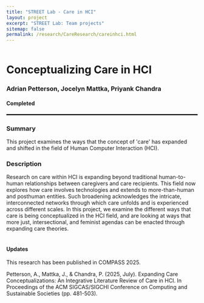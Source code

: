 ```yaml
---
title: "STREET Lab - Care in HCI"
layout: project
excerpt: "STREET Lab: Team projects"
sitemap: false
permalink: /research/CareResearch/careinhci.html
---
```

<div class="row" style="display: flex;">


<!--<div class="col-sm-5 clearfix" >
  <img src="{{ site.url }}{{ site.baseurl }}/images/pubpic/{{ project.photo }}" class="img-reponsive" width="100%" style="float: left" />
</div>-->

<div class="container-fluid">
  <h1>Conceptualizing Care in HCI</h1>
  <h3>Adrian Petterson, Jocelyn Mattka, Priyank Chandra</h3>
  <h4>Completed</h4>
</div>

</div>

<hr style="margin-top: 0.1rem;
  margin-bottom: 0.1rem;
  border: 0;
  border-top: 2px solid rgba(0, 0, 0, 0.2);"/>

<div class="row" style="display: flex;">

<div class=" col-sm-12">
  <h3>Summary</h3>
This project examines the ways that the concept of 'care' has expanded and shifted in the field of Human Computer Interaction (HCI).
  
  <h3>Description</h3>
Research on care within HCI is expanding beyond traditional human-to-human relationships between caregivers and care recipients. This field now explores how care involves technologies and extends to more-than-human and posthuman entities. Such broadening acknowledges the intricate, interconnected networks through which care unfolds and is experienced across different scales. In this project, we examine the different ways that care is being conceptualized in the HCI field, and are looking at ways that more just, intersectional, and feminist agendas can be enacted through expanding care theories.
<br><br>
  
<h4>Updates</h4>
This research has been published in COMPASS 2025.

<!-- <h2>Papers</h2> -->
Petterson, A., Mattka, J., & Chandra, P. (2025, July). Expanding Care Conceptualizations: An Integrative Literature Review of Care in HCI. In Proceedings of the ACM SIGCAS/SIGCHI Conference on Computing and Sustainable Societies (pp. 481-503).
<br />


